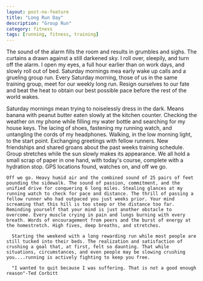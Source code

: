 ```yaml
---
layout: post-no-feature
title: "Long Run Day"
description: "Group Run"
category: fitness
tags: [running, fitness, training]
---
```

  The sound of the alarm fills the room and results in grumbles and sighs. The curtains a drawn against a still darkened sky. I roll over, sleepily, and turn off the alarm. I open my eyes, a full hour earlier than on work days, and slowly roll out of bed. Saturday mornings mea early wake up calls and a grueling group run. Every Saturday morning, those of us in the same training group, meet for our weekly long run. Resign ourselves to our fate and beat the heat to obtain our best possible pace before the rest of the world wakes.

   Saturday mornings mean trying to noiselessly dress in the dark. Means banana with peanut butter eaten slowly at the kitchen counter. Checking the weather on my phone while filling my water bottle and searching for my house keys. The lacing of shoes, fastening my running watch, and untangling the cords of my headphones. Walking, in the low morning light, to the start point. Exchanging greetings with fellow runners. New friendships and shared groans about the past weeks training schedule. Group stretches while the sun slowly makes its appearance. We all hold a small scrap of paper in one hand, with today's course, complete with a hydration stop. GPS locations found, watches on, and off we go.

    Off we go. Heavy humid air and the combined sound of 25 pairs of feet pounding the sidewalk. The sound of passion, commitment, and the unified drive for conquering 6 long miles. Stealing glances at my running watch to check for pace and distance. The thrill of passing a fellow runner who had outpaced you just weeks prior. Your mind screaming that this hill is too steep or the distance too far. Reminding yourself that your mind is just another obstacle to overcome. Every muscle crying in pain and lungs burning with every breath. Words of encouragement from peers and the burst of energy at the homestretch. High fives, deep breaths, and stretches.

      Starting the weekend with a long rewarding run while most people are still tucked into their beds. The realization and satisfaction of crushing a goal that, at first, felt so daunting. That while situations, circumstances, and even people may be slowing crushing you....running is actively fighting to keep you free.

      "I wanted to quit because I was suffering. That is not a good enough reason"-Ted Corbitt
